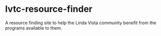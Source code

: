 # lvtc-resource-finder

A resource finding site to help the Linda Vista community benefit from the programs available to them.